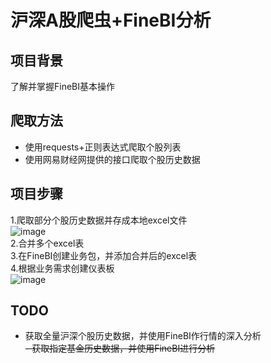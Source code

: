 # 沪深A股爬虫+FineBI分析
## 项目背景
了解并掌握FineBI基本操作

## 爬取方法
- 使用requests+正则表达式爬取个股列表
- 使用网易财经网提供的接口爬取个股历史数据

## 项目步骤
1.爬取部分个股历史数据并存成本地excel文件   
![image](https://github.com/huangym1/Stock_Spider_BI/blob/master/images/stock.png)  
2.合并多个excel表  
3.在FineBI创建业务包，并添加合并后的excel表  
4.根据业务需求创建仪表板   
![image](https://github.com/huangym1/Stock_Spider_BI/blob/master/images/FineBI.png)

## TODO
- 获取全量沪深个股历史数据，并使用FineBI作行情的深入分析  
~~- 获取指定基金历史数据，并使用FineBI进行分析~~
